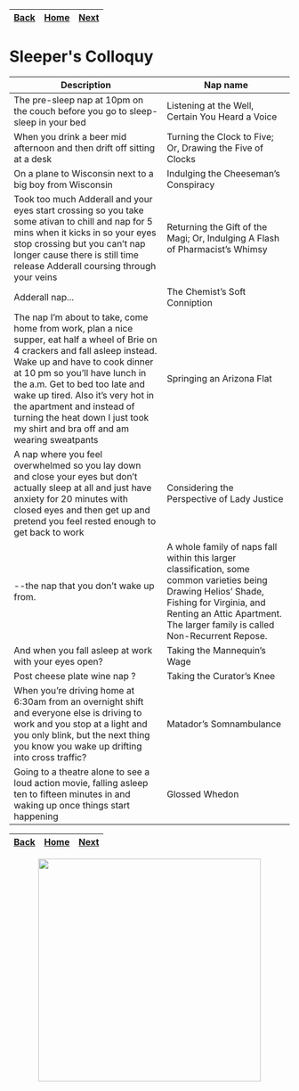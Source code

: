 | [Back](../Naps/Naps1.md) | [Home](../index.md) | [Next ](../Naps/Naps3.md) |
-- | -- | --

# Sleeper's Colloquy

|Description| Nap name|
------------|----------
|The pre-sleep nap at 10pm on the couch before you go to sleep-sleep in your bed|Listening at the Well, Certain You Heard a Voice|
|When you drink a beer mid afternoon and then drift off sitting at a desk|Turning the Clock to Five; Or, Drawing the Five of Clocks|
|On a plane to Wisconsin next to a big boy from Wisconsin|Indulging the Cheeseman’s Conspiracy|
|Took too much Adderall and your eyes start crossing so you take some ativan to chill and nap for 5 mins when it kicks in so your eyes stop crossing but you can’t nap longer cause there is still time release Adderall coursing through your veins|Returning the Gift of the Magi; Or, Indulging A Flash of Pharmacist’s Whimsy
|Adderall nap...|The Chemist’s Soft Conniption|
|The nap I’m about to take, come home from work, plan a nice supper, eat half a wheel of Brie on 4 crackers and fall asleep instead. Wake up and have to cook dinner at 10 pm so you’ll have lunch in the a.m. Get to bed too late and wake up tired. Also it’s very hot in the apartment and instead of turning the heat down I just took my shirt and bra off and am wearing sweatpants|Springing an Arizona Flat|
|A nap where you feel overwhelmed so you lay down and close your eyes but don’t actually sleep at all and just have anxiety for 20 minutes with closed eyes and then get up and pretend you feel rested enough to get back to work|Considering the Perspective of Lady Justice|
|--the nap that you don’t wake up from.|A whole family of naps fall within this larger classification, some common varieties being Drawing Helios’ Shade, Fishing for Virginia, and Renting an Attic Apartment. The larger family is called Non-Recurrent Repose.|
|And when you fall asleep at work with your eyes open?|Taking the Mannequin’s Wage|
|Post cheese plate wine nap ?|Taking the Curator’s Knee|
|When you’re driving home at 6:30am from an overnight shift and everyone else is driving to work and you stop at a light and you only blink, but the next thing you know you wake up drifting into cross traffic?|Matador’s Somnambulance|
|Going to a theatre alone to see a loud action movie, falling asleep ten to fifteen minutes in and waking up once things start happening|Glossed Whedon|

| [Back](../Naps/Naps1.md) | [Home](../index.md) | [Next ](../Naps/Naps3.md) |
-- | -- | --

<img src="https://trvscnnn.github.io/portfolio/Naps/napassets/nap5.png" width="400" height="400" style="display: block; margin: 0 auto" />
